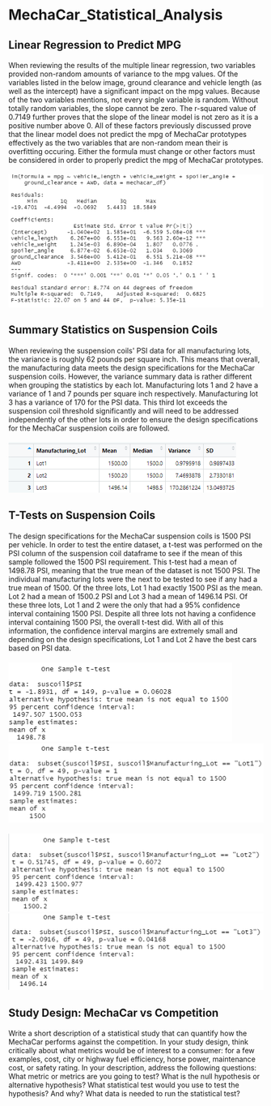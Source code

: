 # MechaCar_Statistical_Analysis

## Linear Regression to Predict MPG
####
When reviewing the results of the multiple linear regression, two variables provided non-random amounts of variance to the mpg values. Of the variables listed in the below image, ground clearance and vehicle length (as well as the intercept) have a significant impact on the mpg values. Because of the two variables mentions, not every single variable is random. Without totally random variables, the slope cannot be zero. The r-squared value of 0.7149 further proves that the slope of the linear model is not zero as it is a positive number above 0. All of these factors previously discussed prove that the linear model does not predict the mpg of MechaCar prototypes effectively as the two variables that are non-random mean their is overfitting occuring. Either the formula must change or other factors must be considered in order to properly predict the mpg of MechaCar prototypes. 
####
![mechacar summary](https://github.com/victoriaguille/MechaCar_Statistical_Analysis/blob/main/images/mechacar%20summary.PNG)

## Summary Statistics on Suspension Coils
####
When reviewing the suspension coils' PSI data for all manufacturing lots, the variance is roughly 62 pounds per square inch. This means that overall, the manufacturing data meets the design specifications for the MechaCar suspension coils. However, the variance summary data is rather different when grouping the statistics by each lot. Manufacturing lots 1 and 2 have a variance of 1 and 7 pounds per square inch respectively. Manufacturing lot 3 has a variance of 170 for the PSI data. This third lot exceeds the suspension coil threshold significantly and will need to be addressed independently of the other lots in order to ensure the design specifications for the MechaCar suspension coils are followed.
####
![lot summary](https://github.com/victoriaguille/MechaCar_Statistical_Analysis/blob/main/images/lotsummary.PNG)

## T-Tests on Suspension Coils
####
The design specifications for the MechaCar suspension coils is 1500 PSI per vehicle. In order to test the entire dataset, a t-test was performed on the PSI column of the suspension coil dataframe to see if the mean of this sample followed the 1500 PSI requirement. This t-test had a mean of 1498.78 PSI, meaning that the true mean of the dataset is not 1500 PSI. The individual manufacturing lots were the next to be tested to see if any had a true mean of 1500. Of the three lots, Lot 1 had exactly 1500 PSI as the mean. Lot 2 had a mean of 1500.2 PSI and Lot 3 had a mean of 1496.14 PSI. Of these three lots, Lot 1 and 2 were the only that had a 95% confidence interval containing 1500 PSI. Despite all three lots not having a confidence interval containing 1500 PSI, the overall t-test did. With all of this information, the confidence interval margins are extremely small and depending on the design specifications, Lot 1 and Lot 2 have the best cars based on PSI data.
####
![lotttest](https://github.com/victoriaguille/MechaCar_Statistical_Analysis/blob/main/images/totalOneSamplettest.PNG) ![lot1test](https://github.com/victoriaguille/MechaCar_Statistical_Analysis/blob/main/images/lot1ttest.PNG)
####
![lot2test](https://github.com/victoriaguille/MechaCar_Statistical_Analysis/blob/main/images/lot2ttest.PNG) ![lot3test](https://github.com/victoriaguille/MechaCar_Statistical_Analysis/blob/main/images/lot3ttest.PNG)

## Study Design: MechaCar vs Competition
####
Write a short description of a statistical study that can quantify how the MechaCar performs against the competition. In your study design, think critically about what metrics would be of interest to a consumer: for a few examples, cost, city or highway fuel efficiency, horse power, maintenance cost, or safety rating.
In your description, address the following questions:
What metric or metrics are you going to test?
What is the null hypothesis or alternative hypothesis?
What statistical test would you use to test the hypothesis? And why?
What data is needed to run the statistical test?
